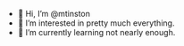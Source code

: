- 👋 Hi, I’m @mtinston
- 👀 I’m interested in pretty much everything.
- 🌱 I’m currently learning not nearly enough.

<!---
mtinston/mtinston is a ✨ special ✨ repository because its `README.md` (this file) appears on your GitHub profile.
You can click the Preview link to take a look at your changes.
--->

